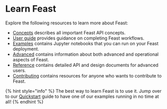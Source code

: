 # Learn Feast

Explore the following resources to learn more about Feast:

* [Concepts](../) describes all important Feast API concepts.
* [User guide](../user-guide/loading-data-into-feast.md) provides guidance on completing Feast workflows.
* [Examples](https://github.com/feast-dev/feast/tree/master/examples) contains Jupyter notebooks that you can run on your Feast deployment.
* [Advanced](../advanced/troubleshooting.md) contains information about both advanced and operational aspects of Feast.
* [Reference](../reference/api/) contains detailed API and design documents for advanced users.
* [Contributing](../contributing/contributing.md) contains resources for anyone who wants to contribute to Feast.

{% hint style="info" %}
The best way to learn Feast is to use it. Jump over to our [Quickstart](../quickstart.md) guide to have one of our examples running in no time at all!
{% endhint %}

